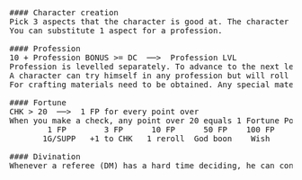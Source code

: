 <pre>
#### Character creation
Pick 3 aspects that the character is good at. The character will roll with advantage on any checks that fall under one of his aspects.  
You can substitute 1 aspect for a profession.

#### Profession
10 + Profession BONUS >= DC  ──>  Profession LVL  
Profession is levelled separately. To advance to the next level, accumulate XP up to the number of current profession level. Gain 1 Profession XP every time a successful check's DC is at least equal to 10 + Profession BONUS.  
A character can try himself in any profession but will roll with disadvantage until he gets some formal training. If the character starts with a profession, it means he already had some training, starts at level 3 and can roll any profession checks without disadvantage.  
For crafting materials need to be obtained. Any special materials or blueprints may contribute advantage or special bonuses to the check.

#### Fortune
CHK > 20  ──>  1 FP for every point over
When you make a check, any point over 20 equals 1 Fortune Point (FP).    
        1 FP        3 FP      10 FP      50 FP    100 FP   
       1G/SUPP   +1 to CHK   1 reroll  God boon    Wish

#### Divination
Whenever a referee (DM) has a hard time deciding, he can consult the die. Roll a single d20 and interpret the result, to guide your decision. No DC, every die result has its own meaning in the context that it was rolled.
 </pre>
